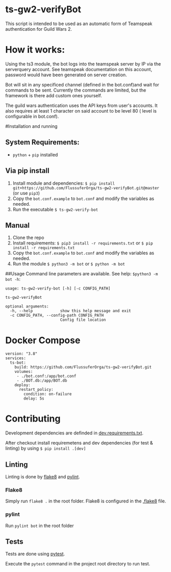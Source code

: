# ts-gw2-verifyBot
This script is intended to be used as an automatic form of Teamspeak authentication for Guild Wars 2.

# How it works:
Using the ts3 module, the bot logs into the teamspeak server by IP via the serverquery account. See teamspeak documentation on this account, password would have been generated on server creation.

Bot will sit in any specificed channel (defined in the bot.conf)and wait for commands to be sent. Currently the commands are limited, but the framework is there add custom ones yourself.

The guild wars authentication uses the API keys from user's accounts. It also requires at least 1 character on said account to be level 80 ( level is configurable in bot.conf).

#Installation and running
## System Requirements:
- `python` + `pip` installed
## Via pip install
1. Install module and dependencies: ``$ pip install git+https://github.com/FlussuferOrga/ts-gw2-verifyBot.git@master`` (or use `pip3`)
2. Copy the `bot.conf.example` to `bot.conf` and modify the variables as needed.
3. Run the executable ``$ ts-gw2-verify-bot``

## Manual
1. Clone the repo
2. Install requirements: `$ pip3 install -r requirements.txt` or `$ pip install -r requirements.txt`
3. Copy the `bot.conf.example` to `bot.conf` and modify the variables as needed.
4. Run the module `$ python3 -m bot` or `$ python -m bot`

##Usage
Command line parameters are available. See help: `$python3 -m bot -h`:
```
usage: ts-gw2-verify-bot [-h] [-c CONFIG_PATH]

ts-gw2-verifyBot

optional arguments:
  -h, --help            show this help message and exit
  -c CONFIG_PATH, --config-path CONFIG_PATH
                        Config file location
```

# Docker Compose
```
version: "3.8"
services:
  ts-bot: 
    build: https://github.com/FlussuferOrga/ts-gw2-verifyBot.git
    volumes:
     - ./bot.conf:/app/bot.conf
     - ./BOT.db:/app/BOT.db
    deploy:
      restart_policy:
        condition: on-failure
        delay: 5s
```

# Contributing

Development dependencies are definded in [dev.requirements.txt](dev.requirements.txt).

After checkout install requiremetens and dev dependencies (for test & linting) by using `$ pip install .[dev]`

## Linting
Linting is done by [flake8](https://flake8.pycqa.org/en/latest/) and [pylint](https://pypi.org/project/pylint/).
### Flake8
Simply run `flake8 .` in the root folder.
Flake8 is configured in the [.flake8](.flake8) file.
### pylint
Run `pylint bot` in the root folder

## Tests
Tests are done using [pytest](https://pypi.org/project/pytest/).

Execute the `pytest` command in the project root directory to run test.


